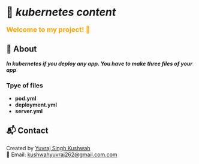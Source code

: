 # 🌟 *kubernetes content*
**<p style="color:orange; font-size:18px;">Welcome to my project! 🚀</p>**
## 📖 About
***In kubernetes if you deploy any app. You have to make three files of your app***  
### Tpye of files
- **pod.yml**
- **deployment.yml**
- **server.yml**

## 📬 Contact
Created by [Yuvraj Singh Kushwah](https://github.com/YuvrajSingh715)  
📧 Email: kushwahyuvraj262@gmail.com.com

